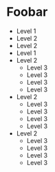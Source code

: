 # Foobar #
* Level 1
 * Level 2
 * Level 2
* Level 1
 * Level 2
   * Level 3
   * Level 3
   * Level 3
   * Level 3
 * Level 2
   * Level 3
   * Level 3
   * Level 3
   * Level 3
 * Level 2
   * Level 3
   * Level 3
   * Level 3
   * Level 3

